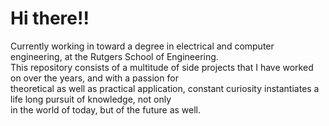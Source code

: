 # Hi there!! <br>
Currently working in toward a degree in electrical and computer engineering, at the Rutgers School of Engineering. <br>
This repository consists of a multitude of side projects that I have worked on over the years, and with a passion for <br> 
theoretical as well as practical application, constant curiosity instantiates a life long pursuit of knowledge, not only <br>
in the world of today, but of the future as well.

<!---
QadisChaudhry/QadisChaudhry is a ✨ special ✨ repository because its `README.md` (this file) appears on your GitHub profile.
You can click the Preview link to take a look at your changes.
--->
